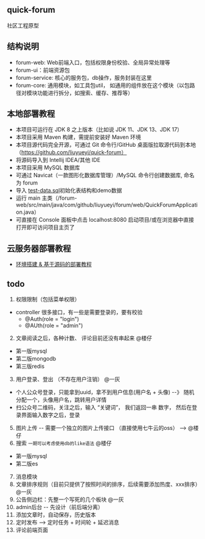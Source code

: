 quick-forum
---

社区工程原型

## 结构说明

- forum-web: Web前端入口，包括权限身份校验、全局异常处理等
- forum-ui：前端资源包
- forum-service: 核心的服务包，db操作，服务封装在这里
- forum-core: 通用模块，如工具包util， 如通用的组件放在这个模块（以包路径对模块功能进行拆分，如搜索、缓存、推荐等）

## 本地部署教程

- 本项目可运行在 JDK 8 之上版本（比如说 JDK 11、JDK 13、JDK 17）
- 本项目采用 Maven 构建，需提前安装好 Maven 环境
- 本项目源代码完全开源，可通过 Git 命令行/GitHub 桌面版拉取源代码到本地（https://github.com/liuyueyi/quick-forum）
- 将源码导入到 Intellij IDEA/其他 IDE
- 本项目采用 MySQL 数据库
- 可通过 Navicat（一款图形化数据库管理）/MySQL 命令行创建数据库, 命名为 forum
- 导入 [test-data.sql](forum-web/src/main/resources/test-data.sql)初始化表结构和demo数据
- 运行 main 主类（/forum-web/src/main/java/com/github/liuyueyi/forum/web/QuickForumApplication.java）
- 可直接在 Console 面板中点击 localhost:8080 启动项目/或在浏览器中直接打开即可访问项目主页了

## 云服务器部署教程

- [环境搭建 & 基于源码的部署教程](docs/安装环境.md)

## todo

1. 权限限制（包括菜单权限）

- controller 很多接口，有一些是需要登录的，要有校验
    - @Auth(role = "login")
    - @AUth(role = "admin")

2. 文章阅读之后，各种计数、 评论目前还没有串起来 @楼仔

- 第一版mysql
- 第二版mongodb
- 第三版redis

3. 用户登录、登出 （不存在用户注销） @一灰

- 个人公众号登录，只能拿到uuid，拿不到用户信息(用户名 + 头像) --》 随机分配一个，头像用户名，跳转用户详情
- 扫公众号二维码，关注之后，输入 “关键词”， 我们返回一串 数字， 然后在登录界面输入数字之后，登录

5. 图片上传 -- 需要一个独立的图片上传接口 （直接使用七牛云的oss） --> @楼仔
6. 搜索  `一期可以考虑使用db的like语法` @楼仔
- 第一版mysql
- 第二版es


7. 消息模块
8. 文章排序规则（目前只提供了按照时间的排序，后续需要添加热度、xxx排序）@一灰
9. 公告侧边栏：先整一个写死的几个板块 @一灰
10. admin后台 -- 先设计（前后端分离）
11. 添加文章时，自动保存，历史版本
12. 定时发布 --> 定时任务 + 时间轮 + 延迟消息 
13. 评论前端页面
